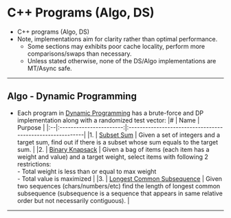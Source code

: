 C++ Programs (Algo, DS)
===================

- C++ programs (Algo, DS)
- Note, implementations aim for clarity rather than optimal performance.
  - Some sections may exhibits poor cache locality, perform more comparisons/swaps than necessary.
  - Unless stated otherwise, none of the DS/Algo implementations are MT/Async safe.

----------------------------------------------------------------------------------------
Algo - Dynamic Programming
--------------------------------------------
- Each program in [Dynamic Programming](./dyn_prog) has a brute-force and DP implementation along with a randomized test vector:
|#  | Name                    | Purpose                                                   |
|:--|:-----------------------:|:----------------------------------------------------------|
|1. |  [Subset Sum](./dyn_prog/dyn_subset_sum.cc)  | Given a set of integers and a target sum, find out if there is a subset whose sum equals to the target sum.                       | 
|2. |  [Binary Knapsack](./dyn_prog/dyn_knapsack_01.cc) | Given a bag of items (each item has a weight and value) and a target weight, select items with following 2 restrictions: <br> - Total weight is less than or equal to max weight <br> - Total value is maximized          |
|3. |  [Longest Common Subsequence](./dyn_prog/dyn_longest_common_subsequence.cc) | Given two sequences (chars/numbers/etc) find the length of longest common subsequence (subsequence is a sequence that appears in same relative order but not necessarily contiguous).           |

----------------------------------------------------------------------------------------